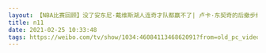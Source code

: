 ```yaml
---
layout: 【NBA比赛回顾】没了安东尼·戴维斯湖人连奇才队都赢不了| 卢卡·东契奇的后撤步绝杀真的是最好的出手选择吗？
title: n11
date: 2021-02-25 10:33:48
tags: https://weibo.com/tv/show/1034:4608411346862091?from=old_pc_videoshow
---
```

